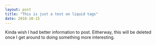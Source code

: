 ```yaml
---
layout: post
title: "This is just a test on liquid tags"
date: 2018-10-15
---
```


Kinda wish I had better information to post. Eitherway, this will be deleted once I get around to doing something more interesting.